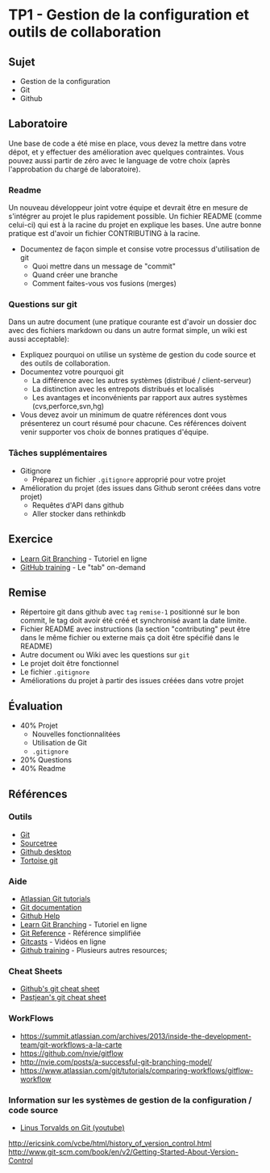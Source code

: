# TP1 - Gestion de la configuration et outils de collaboration

## Sujet

- Gestion de la configuration
- Git
- Github

## Laboratoire

Une base de code a été mise en place, vous devez la mettre dans votre dépot, et y effectuer des amélioration avec quelques contraintes. Vous pouvez aussi partir de zéro avec le language de votre choix (après l'approbation du chargé de laboratoire).

### Readme

Un nouveau développeur joint votre équipe et devrait être en mesure de s'intégrer au projet le plus rapidement possible. Un fichier README (comme celui-ci) qui est à la racine du projet en explique les bases. Une autre bonne pratique est d'avoir un fichier CONTRIBUTING à la racine.

- Documentez de façon simple et consise votre processus d'utilisation de git  
  - Quoi mettre dans un message de "commit"
  - Quand créer une branche
  - Comment faites-vous vos fusions (merges)

### Questions sur git

Dans un autre document (une pratique courante est d'avoir un dossier doc avec des fichiers markdown ou dans un autre format simple, un wiki est aussi acceptable):

- Expliquez pourquoi on utilise un système de gestion du code source et des outils de collaboration.
- Documentez votre pourquoi git
  - La différence avec les autres systèmes (distribué / client-serveur)
  - La distinction avec les entrepots distribués et localisés
  - Les avantages et inconvénients par rapport aux autres systèmes (cvs,perforce,svn,hg)
- Vous devez avoir un minimum de quatre références dont vous présenterez un court résumé pour chacune. Ces références doivent venir supporter vos choix de bonnes pratiques d'équipe.

### Tâches supplémentaires

- Gitignore
  - Préparez un fichier `.gitignore` approprié pour votre projet
- Amélioration du projet (des issues dans Github seront créées dans votre projet)
  - Requêtes d'API dans github
  - Aller stocker dans rethinkdb

## Exercice

- [Learn Git Branching](https://pcottle.github.io/learnGitBranching/) - Tutoriel en ligne
- [GitHub training](https://training.github.com/classes/developers/) - Le "tab" on-demand

## Remise

- Répertoire git dans github avec `tag` `remise-1` positionné sur le bon commit,
    le tag doit avoir été créé et synchronisé avant la date limite.
- Fichier README avec instructions (la section "contributing" peut être dans
    le même fichier ou externe mais ça doit être spécifié dans le README)
- Autre document ou Wiki avec les questions sur `git`
- Le projet doit être fonctionnel
- Le fichier `.gitignore`
- Améliorations du projet à partir des issues créées dans votre projet

## Évaluation

- 40% Projet
  - Nouvelles fonctionnalitées
  - Utilisation de Git
  - `.gitignore`
- 20% Questions
- 40% Readme 

## Références

### Outils

- [Git](http://git-scm.com/)
- [Sourcetree](https://www.sourcetreeapp.com)
- [Github desktop](https://desktop.github.com/)
- [Tortoise git](https://tortoisegit.org/)

### Aide
- [Atlassian Git tutorials](https://www.atlassian.com/git/)
- [Git documentation](http://git-scm.com/doc)
- [Github Help](https://help.github.com/)
- [Learn Git Branching](https://pcottle.github.io/learnGitBranching/) - Tutoriel en ligne
- [Git Reference](http://gitref.org/) - Référence simplifiée
- [Gitcasts](http://gitcasts.com/) - Vidéos en ligne
- [Github training](https://training.github.com/) - Plusieurs  autres resources;

### Cheat Sheets

- [Github's git cheat sheet](https://training.github.com/kit/downloads/github-git-cheat-sheet.pdf)
- [Pastjean's git cheat sheet](https://github.com/pastjean/git-cheat-sheet)

### WorkFlows
- https://summit.atlassian.com/archives/2013/inside-the-development-team/git-workflows-a-la-carte
- https://github.com/nvie/gitflow
- http://nvie.com/posts/a-successful-git-branching-model/
- https://www.atlassian.com/git/tutorials/comparing-workflows/gitflow-workflow

### Information sur les systèmes de gestion de la configuration / code source

- [Linus Torvalds on Git (youtube)](https://www.youtube.com/watch?v=4XpnKHJAok8)

http://ericsink.com/vcbe/html/history_of_version_control.html
http://www.git-scm.com/book/en/v2/Getting-Started-About-Version-Control
